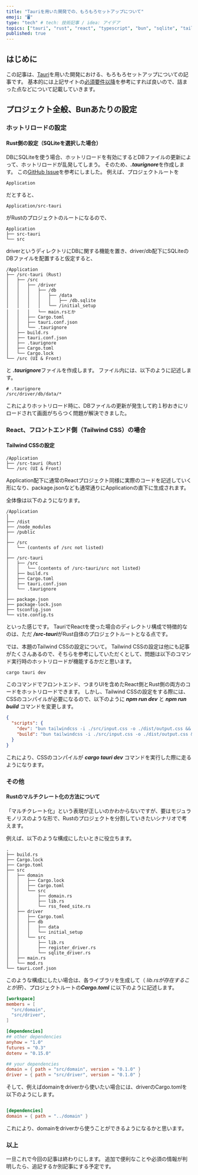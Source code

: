 ```yaml
---
title: "Tauriを用いた開発での、もろもろセットアップについて"
emoji: "🖥️"
type: "tech" # tech: 技術記事 / idea: アイデア
topics: ["tauri", "rust", "react", "typescript", "bun", "sqlite", "tailwindcss"]
published: true
---
```


## はじめに

この記事は、[Tauri](https://tauri.studio/)を用いた開発における、もろもろセットアップについての記事です。
基本的には上記サイトの[必須要件以降](https://tauri.app/v1/guides/getting-started/prerequisites)を参考にすれば良いので、詰まった点などについて記載していきます。

  

## プロジェクト全般、Bunあたりの設定
  
### ホットリロードの設定

#### Rust側の設定（SQLiteを選択した場合）

DBにSQLiteを使う場合、ホットリロードを有効にするとDBファイルの更新によって、ホットリロードが乱発してしまう。
そのため、***.taurignore***を作成します。
この[GitHub Issue](https://github.com/tauri-apps/tauri/issues/4617)を参考にしました。
例えば、プロジェクトルートを

```
Application
```

だとすると、

```
Application/src-tauri
```

がRustのプロジェクトのルートになるので、

```
Application
├── src-tauri
└── src
```


driverというディレクトリにDBに関する機能を置き、driver/db配下にSQLiteのDBファイルを配置すると仮定すると、
```path
/Application
├── /src-tauri (Rust)
│   ├── /src
│   │   ├── /driver
│   │   │   ├── /db
│   │   │   │   ├── /data
│   │   │   │   │   ├── /db.sqlite
│   │   │   │   └── /initial_setup
│   │   │   └── main.rsとか
│   │   ├── Cargo.toml
│   │   ├── tauri.conf.json
│   │   └── .taurignore
│   ├── build.rs
│   ├── tauri.conf.json
│   ├── .taurignore
│   ├── Cargo.toml
│   └── Cargo.lock
└── /src (UI & Front)
```

と ***.taurignore***ファイルを作成します。
ファイル内には、以下のように記述します。  

```ignorelang
# .taurignore
/src/driver/db/data/*
```

これによりホットリロード時に、DBファイルの更新が発生して約１秒おきにリロードされて画面がちらつく問題が解決できました。  


### React、フロントエンド側（Tailwind CSS）の場合  

#### Tailwind CSSの設定  

```path
/Application
├── /src-tauri (Rust)
└── /src (UI & Front)
```

Application配下に通常のReactプロジェクト同様に実際のコードを記述していく形になり、package.jsonなども通常通りにApplicationの直下に生成されます。

全体像は以下のようになります。  

```path
/Application
│
├── /dist
├── /node_modules
├── /public
│
├── /src
│   └── (contents of /src not listed)
│
├── /src-tauri
│   ├── /src
│   │   └── (contents of /src-tauri/src not listed)
│   ├── build.rs
│   ├── Cargo.toml
│   ├── tauri.conf.json
│   └── .taurignore
│
├── package.json
├── package-lock.json
├── tsconfig.json
└── vite.config.ts

```

といった感じです。
TauriでReactを使った場合のディレクトリ構成で特徴的なのは、ただ ***/src-tauri***がRust自体のプロジェクトルートとなる点です。

では、本題のTailwind CSSの設定について。
Tailwind CSSの設定は他にも記事がたくさんあるので、そちらを参考にしていただくとして、問題は以下のコマンド実行時のホットリロードが機能するかだと思います。

```bash
cargo tauri dev
```

このコマンドでフロントエンド、つまりUIを含めたReact側とRust側の両方のコードをホットリロードできます。
しかし、Tailwind CSSの設定をする際には、CSSのコンパイルが必要になるので、以下のように ***npm run dev*** と ***npm run build*** コマンドを変更します。

```json
{
  "scripts": {
    "dev": "bun tailwindcss -i ./src/input.css -o ./dist/output.css && vite ",
    "build": "bun tailwindcss -i ./src/input.css -o ./dist/output.css && tsc && vite build",
  }
}
```

これにより、CSSのコンパイルが ***cargo tauri dev*** コマンドを実行した際に走るようになります。

### その他

#### Rustのマルチクレート化の方法について


「マルチクレート化」という表現が正しいのかわからないですが、要はモジュラモノリスのような形で、Rustのプロジェクトを分割していきたいシナリオで考えます。

例えば、以下のような構成にしたいときに役立ちます。  

```path
.
├── build.rs
├── Cargo.lock
├── Cargo.toml
├── src
│   ├── domain
│   │   ├── Cargo.lock
│   │   ├── Cargo.toml
│   │   └── src
│   │       ├── domain.rs
│   │       ├── lib.rs
│   │       └── rss_feed_site.rs
│   ├── driver
│   │   ├── Cargo.toml
│   │   ├── db
│   │   │   ├── data
│   │   │   └── initial_setup
│   │   └── src
│   │       ├── lib.rs
│   │       ├── register_driver.rs
│   │       └── sqlite_driver.rs
│   ├── main.rs
│   └── mod.rs
└── tauri.conf.json

```

このような構成にしたい場合は、各ライブラリを生成して（ *lib.rsが存在することが肝*）、プロジェクトルートの***Cargo.toml*** に以下のように記述します。


```toml
[workspace]
members = [
  "src/domain",
  "src/driver",
]

[dependencies]
## other dependencies
anyhow = "1.0"
futures = "0.3"
dotenv = "0.15.0"

## your dependencies
domain = { path = "src/domain", version = "0.1.0" }
driver = { path = "src/driver", version = "0.1.0" }
```

そして、例えばdomainをdriverから使いたい場合には、driverのCargo.tomlを以下のようにします。


```toml

[dependencies]
domain = { path = "../domain" }
```

これにより、domainをdriverから使うことができるようになるかと思います。  


### 以上

一旦これで今回の記事は終わりにします。
追加で便利なことや必須の情報が判明したら、追記するか別記事にする予定です。

